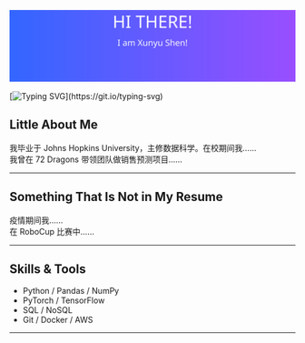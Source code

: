 ![Banner](./banner.svg)

[![Typing SVG](https://readme-typing-svg.demolab.com?font=Fira+Code&pause=1000&color=7E57C2&width=500&lines=Hello,+Welcome+to+my+page;)](https://git.io/typing-svg)

## Little About Me

我毕业于 Johns Hopkins University，主修数据科学。在校期间我……  
我曾在 72 Dragons 带领团队做销售预测项目……  

---

## Something That Is Not in My Resume

疫情期间我……  
在 RoboCup 比赛中……  

---

## Skills & Tools

- Python / Pandas / NumPy  
- PyTorch / TensorFlow  
- SQL / NoSQL  
- Git / Docker / AWS  

---
